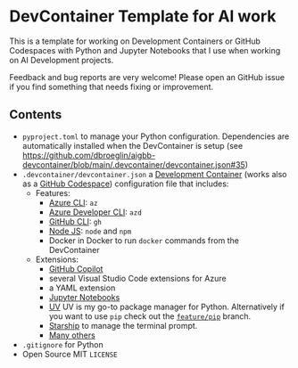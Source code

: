 # DevContainer Template for AI work

This is a template for working on Development Containers or GitHub Codespaces with Python and Jupyter Notebooks that I use when working on AI Development projects.

Feedback and bug reports are very welcome! Please open an GitHub issue if you find something that needs fixing or improvement.

## Contents

  - `pyproject.toml` to manage your Python configuration. Dependencies are automatically installed when the DevContainer is setup (see https://github.com/dbroeglin/aigbb-devcontainer/blob/main/.devcontainer/devcontainer.json#35)
  - `.devcontainer/devcontainer.json` a [Development Container](https://containers.dev/) (works also as a [GitHub Codespace](https://github.com/features/codespaces)) configuration file that includes:
    - Features:
      - [Azure CLI](https://learn.microsoft.com/en-us/cli/azure/what-is-azure-cli): `az`
      - [Azure Developer CLI](https://learn.microsoft.com/en-us/azure/developer/azure-developer-cli/overview): `azd`
      - [GitHub CLI](https://cli.github.com/): `gh`
      - [Node JS](https://nodejs.org/): `node` and `npm`
      - Docker in Docker to run `docker` commands from the DevContainer
    - Extensions:
      - [GitHub Copilot](https://github.com/features/copilot)
      - several Visual Studio Code extensions for Azure
      - a YAML extension
      - [Jupyter Notebooks](https://code.visualstudio.com/docs/datascience/jupyter-notebooks)
      - [UV](https://docs.astral.sh/uv/) UV is my go-to package manager for Python. Alternatively if you want to use `pip` check out the [`feature/pip`](https://github.com/dbroeglin/aigbb-devcontainer/tree/feature/pip) branch.
      - [Starship](https://starship.rs) to manage the terminal prompt.
      - [Many others](https://github.com/dbroeglin/aigbb-devcontainer/blob/main/.devcontainer/devcontainer.json#12)
  - `.gitignore` for Python
  - Open Source MIT `LICENSE`


